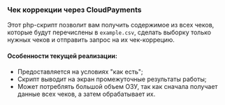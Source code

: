 ### Чек коррекции через CloudPayments

Этот php-скрипт позволит вам получить содержимое из всех чеков, которые будут
перечислены в `example.csv`, сделать выборку только нужных чеков и отправить
запрос на их чек-коррецию.

#### Особенности текущей реализации:

  * Предоставляется на условиях "как есть";
  * Скрипт выводит на экран промежуточные результаты работы;
  * Может потреблять большой объем ОЗУ, так как сначала получает данные
    всех чеков, а затем обрабатывает их.
